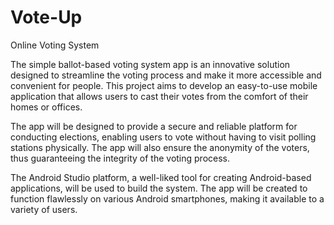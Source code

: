 # Vote-Up
Online Voting System

The simple ballot-based voting system app is an innovative solution designed to streamline the voting process and make it more accessible and convenient for people. This project aims to develop an easy-to-use mobile application that allows users to cast their votes from the comfort of their homes or offices.

The app will be designed to provide a secure and reliable platform for conducting elections, enabling users to vote without having to visit polling stations physically. The app will also ensure the anonymity of the voters, thus guaranteeing the integrity of the voting process.

The Android Studio platform, a well-liked tool for creating Android-based applications, will be used to build the system. The app will be created to function flawlessly on various Android smartphones, making it available to a variety of users.

